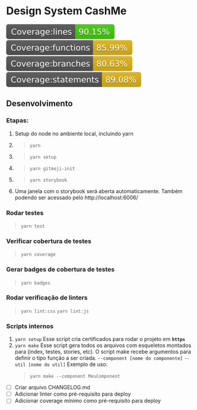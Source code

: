 # Design System CashMe

![Coverage Lines](badges/badge-lines.svg)
![Coverage Functions](badges/badge-functions.svg)
![Coverage Branches](badges/badge-branches.svg)
![Coverage Statements](badges/badge-statements.svg)

## Desenvolvimento

### Etapas:

1. Setup do node no ambiente local, incluindo yarn
2. > `yarn`
3. > `yarn setup`
4. > `yarn gitmoji-init`
5. > `yarn storybook`
6. Uma janela com o storybook será aberta automaticamente. Também podendo ser acessado pelo http://localhost:6006/

### Rodar testes

> `yarn test`

### Verificar cobertura de testes

> `yarn coverage`

### Gerar badges de cobertura de testes

> `yarn badges`

### Rodar verificação de linters

> `yarn lint:css`
> `yarn lint:js`

### Scripts internos

1.  `yarn setup`
    Esse script cria certificados para rodar o projeto em **`https`**
2.  `yarn make`
    Esse script gera todos os arquivos com esqueletos montados para (index, testes, stories, etc). O script make recebe argumentos para definir o tipo função a ser criada.
     `--component [nome do componente]`
     `--util [nome do util]`
     Exemplo de uso:
    > `yarn make --component MeuComponent`

- [ ] Criar arquivo CHANGELOG.md
- [ ] Adicionar linter como pré-requisito para deploy
- [ ] Adicionar coverage mínimo como pré-requisito para deploy

